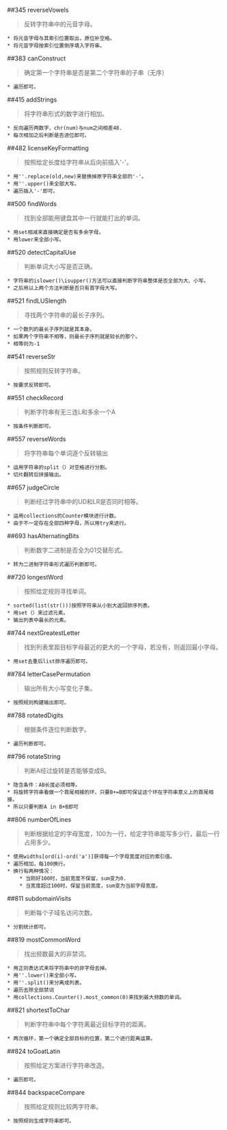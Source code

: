##345 reverseVowels
> 反转字符串中的元音字母。

	* 将元音字母与其索引位置取出，原位补空格。
	* 将元音字母按索引位置倒序填入字符串。

##383 canConstruct
> 确定第一个字符串是否是第二个字符串的子串（无序）

	* 遍历即可。

##415 addStrings
> 将字符串形式的数字进行相加。

	* 反向遍历两数字，chr(num)与num之间相差48.
	* 每次相加之后判断是否进位即可。

##482 licenseKeyFormatting
> 按照给定长度给字符串从后向前插入'-'。

	* 用''.replace(old,new)来替换掉原字符串全部的'-'。
	* 用''.upper()来全部大写。
	* 遍历插入'-'即可。

##500 findWords
> 找到全部能用键盘其中一行就能打出的单词。

	* 用set相减来直接确定是否有多余字母。
	* 用lower来全部小写。

##520 detectCapitalUse
> 判断单词大小写是否正确。

	* 字符串的islower()\isupper()方法可以直接判断字符串整体是否全部为大、小写。
	* 之后用以上两个方法判断是否只有首字母大写。

##521 findLUSlength
> 寻找两个字符串的最长子序列。

	* 一个数列的最长子序列就是其本身。
	* 如果两个字符串不相等，则最长子序列就是较长的那个。
	* 相等则为-1

##541 reverseStr
> 按照规则反转字符串。

	* 按要求反转即可。

##551 checkRecord
> 判断字符串有无三连L和多余一个A

	* 按条件判断即可。

##557 reverseWords
> 将字符串每个单词逐个反转输出

	* 运用字符串的split（）对空格进行分割。
	* 切片翻转后拼接输出。

##657 judgeCircle
> 判断经过字符串中的UD和LR是否同时相等。

	* 运用collections的Counter模块进行计数。
	* 由于不一定存在全部四种字母，所以用try来进行。

##693 hasAlternatingBits
> 判断数字二进制是否全为01交替形式。

	* 转为二进制字符串形式遍历判断即可。

##720 longestWord
> 按照给定规则寻找单词。

	* sorted(list(str()))按照字符串从小到大返回排序列表。
	* 用set（）来过滤元素。
	* 输出列表中最长的元素。

##744 nextGreatestLetter
> 找到列表里距目标字母最近的更大的一个字母，若没有，则返回最小字母。

	* 用set去重后list排序遍历即可。

##784 letterCasePermutation
> 输出所有大小写变化子集。

	* 按照规则构建输出即可。

##788 rotatedDigits
> 根据条件逐位判断数字。

	* 遍历判断即可。

##796 rotateString
> 判断A经过旋转是否能够变成B。

	* 隐含条件：AB长度必须相等。
	* 将旋转字符串看做一个首尾相接的环，只要B+=B即可保证这个环在字符串意义上的首尾相接。
	* 所以只要判断A in B+B即可

##806 numberOfLines
> 判断根据给定的字母宽度，100为一行，给定字符串能写多少行，最后一行占用多少。

	* 使用widths[ord(i)-ord('a')]获得每一个字母宽度对应的索引值。
	* 遍历相加，每100换行。
	* 换行有两种情况：
		* 当刚好100时，当前宽度不保留，sum变为0.
		* 当宽度超过100时，保留当前宽度，sum变为当前字母宽度。


##811 subdomainVisits
> 判断每个子域名访问次数。

	* 分割统计即可。

##819 mostCommonWord
> 找出频数最大的非禁词。

	* 用正则表达式来将字符串中的非字母去掉。
	* 用''.lower()来全部小写。
	* 用''.split()来分离成列表。
	* 遍历去除全部禁词
	* 用collections.Counter().most_common(0)来找到最大频数的单词。

##821 shortestToChar
> 判断字符串中每个字符离最近目标字符的距离。

	* 两次循环，第一个确定全部目标的位置，第二个进行距离运算。

##824 toGoatLatin
> 按照给定方案进行字符串改造。

	* 遍历即可。

##844 backspaceCompare
> 按照给定规则比较两字符串。

	* 按照规则生成字符串即可。